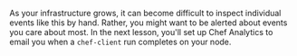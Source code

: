 As your infrastructure grows, it can become difficult to inspect individual events like this by hand. Rather, you might want to be alerted about events you care about most. In the next lesson, you'll set up Chef Analytics to email you when a `chef-client` run completes on your node.
